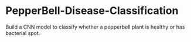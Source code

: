 # PepperBell-Disease-Classification

Build a CNN model to classify whether a pepperbell plant is healthy or has bacterial spot.
